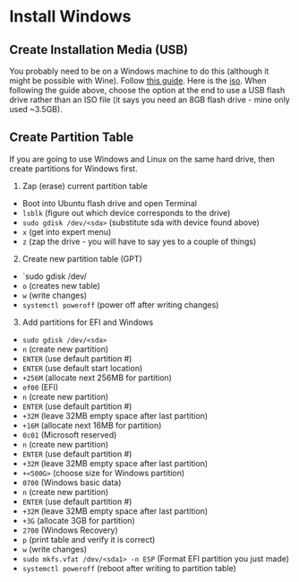 # Install Windows

## Create Installation Media (USB)
You probably need to be on a Windows machine to do this (although it might be 
possible with Wine). 
Follow [this guide](https://answers.microsoft.com/en-us/windows/forum/windows_10-windows_install/how-to-create-a-windows-10-installation-media/ad10cb15-1848-40f6-a6ad-094f902f669a).
Here is the [iso](https://www.microsoft.com/en-us/software-download/windows10).
When following the guide above, choose the option at the end to use a USB flash drive
rather than an ISO file (it says you need an 8GB flash drive - mine only used ~3.5GB).


## Create Partition Table
If you are going to use Windows and Linux on the same hard drive, then create 
partitions for Windows first.

1. Zap (erase) current partition table
  - Boot into Ubuntu flash drive and open Terminal
  - `lsblk` (figure out which device corresponds to the drive)
  - `sudo gdisk /dev/<sda>` (substitute sda with device found above)
  - `x` (get into expert menu)
  - `z` (zap the drive - you will have to say yes to a couple of things)
2. Create new partition table (GPT)
  - `sudo gdisk /dev/<sda>
  - `o` (creates new table)
  - `w` (write changes)
  - `systemctl poweroff` (power off after writing changes)
3. Add partitions for EFI and Windows
  - `sudo gdisk /dev/<sda>`
  - `n` (create new partition)
  - `ENTER` (use default partition #)
  - `ENTER` (use default start location)
  - `+256M` (allocate next 256MB for partition)
  - `ef00` (EFI)
  - `n` (create new partition)
  - `ENTER` (use default partition #)
  - `+32M` (leave 32MB empty space after last partition)
  - `+16M` (allocate next 16MB for partition)
  - `0c01` (Microsoft reserved)
  - `n` (create new partition)
  - `ENTER` (use default partition #)
  - `+32M` (leave 32MB empty space after last partition)
  - `+<500G>` (choose size for Windows partition)
  - `0700` (Windows basic data)
  - `n` (create new partition)
  - `ENTER` (use default partition #)
  - `+32M` (leave 32MB empty space after last partition)
  - `+3G` (allocate 3GB for partition)
  - `2700` (Windows Recovery)
  - `p` (print table and verify it is correct)
  - `w` (write changes)
  - `sudo mkfs.vfat /dev/<sda1> -n ESP` (Format EFI partition you just made)
  - `systemctl poweroff` (reboot after writing to partition table)
